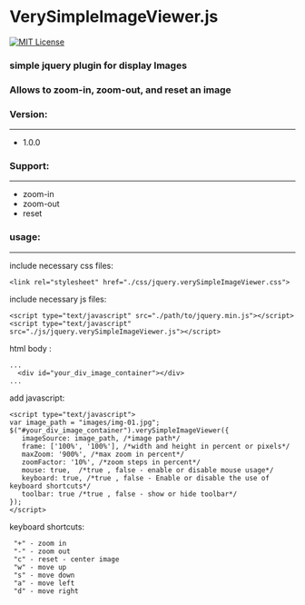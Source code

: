 VerySimpleImageViewer.js
==========
[![MIT License][license-image]][license-url]

[license-image]: http://img.shields.io/badge/license-MIT-blue.svg?style=flat
[license-url]: LICENSE

### simple jquery plugin for display Images 
### Allows to zoom-in, zoom-out, and reset an image

### Version:
----
* 1.0.0

### Support:
----
* zoom-in
* zoom-out
* reset

###  usage:
----
 include necessary css files:
 ```
<link rel="stylesheet" href="./css/jquery.verySimpleImageViewer.css">
```
 include necessary js files:
 ```
<script type="text/javascript" src="./path/to/jquery.min.js"></script>
<script type="text/javascript" src="./js/jquery.verySimpleImageViewer.js"></script>
 ```
 html body :
 ```
 ...
   <div id="your_div_image_container"></div>
 ...
 ```
 add javascript:
 ```
<script type="text/javascript">
 var image_path = "images/img-01.jpg";
 $("#your_div_image_container").verySimpleImageViewer({
    imageSource: image_path, /*image path*/
    frame: ['100%', '100%'], /*width and height in percent or pixels*/
    maxZoom: '900%', /*max zoom in percent*/
    zoomFactor: '10%', /*zoom steps in percent*/
    mouse: true,  /*true , false - enable or disable mouse usage*/
    keyboard: true, /*true , false - Enable or disable the use of keyboard shortcuts*/
    toolbar: true /*true , false - show or hide toolbar*/
 });
</script>
 ``` 
 keyboard shortcuts:
 ```
  "+" - zoom in
  "-" - zoom out
  "c" - reset - center image
  "w" - move up
  "s" - move down
  "a" - move left
  "d" - move right
 ```
 
